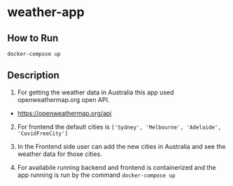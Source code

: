 # weather-app

## How to Run

```
docker-compose up
```

## Description

1. For getting the weather data in Australia this app used openweathermap.org open API.

-   https://openweathermap.org/api

2. For frontend the default cities is `['Sydney', 'Melbourne', 'Adelaide', 'CovidFreeCity']`

3. In the Frontend side user can add the new cities in Australia and see the weather data for those cities.

4. For availabile running backend and frontend is containerized and the app running is run by the command `docker-compose up`
